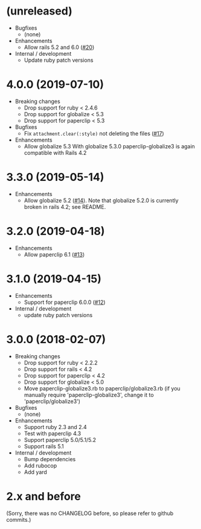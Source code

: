 # (unreleased)

* Bugfixes
    * (none)
* Enhancements
    * Allow rails 5.2 and 6.0 ([#20](https://github.com/emjot/paperclip-globalize3/pull/20))
* Internal / development
    * Update ruby patch versions

# 4.0.0 (2019-07-10)

* Breaking changes 
    * Drop support for ruby < 2.4.6
    * Drop support for globalize < 5.3
    * Drop support for paperclip < 5.3
* Bugfixes
    * Fix `attachment.clear(:style)` not deleting the files ([#17](https://github.com/emjot/paperclip-globalize3/pull/17)) 
* Enhancements
    * Allow globalize 5.3
      With globalize 5.3.0 paperclip-globalize3 is again compatible with Rails 4.2 

# 3.3.0 (2019-05-14)

* Enhancements
    * Allow globalize 5.2 ([#14](https://github.com/emjot/paperclip-globalize3/pull/14)). 
      Note that globalize 5.2.0 is currently broken in rails 4.2; see README. 

# 3.2.0 (2019-04-18)

* Enhancements
    * Allow paperclip 6.1 ([#13](https://github.com/emjot/paperclip-globalize3/pull/13))

# 3.1.0 (2019-04-15)

* Enhancements
    * Support for paperclip 6.0.0 ([#12](https://github.com/emjot/paperclip-globalize3/pull/12))
* Internal / development
    * update ruby patch versions

# 3.0.0 (2018-02-07)

* Breaking changes 
    * Drop support for ruby < 2.2.2
    * Drop support for rails < 4.2
    * Drop support for paperclip < 4.2
    * Drop support for globalize < 5.0
    * Move paperclip-globalize3.rb to paperclip/globalize3.rb 
      (if you manually require 'paperclip-globalize3', change it to 'paperclip/globalize3')
* Bugfixes
    * (none)
* Enhancements
    * Support ruby 2.3 and 2.4
    * Test with paperclip 4.3
    * Support paperclip 5.0/5.1/5.2
    * Support rails 5.1
* Internal / development
    * Bump dependencies 
    * Add rubocop
    * Add yard

# 2.x and before

(Sorry, there was no CHANGELOG before, so please refer to github commits.)
